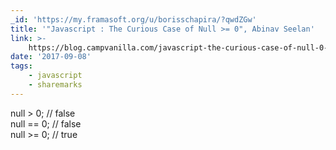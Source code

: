 ```yaml
---
_id: 'https://my.framasoft.org/u/borisschapira/?qwdZGw'
title: '"Javascript : The Curious Case of Null >= 0", Abinav Seelan'
link: >-
    https://blog.campvanilla.com/javascript-the-curious-case-of-null-0-7b131644e274
date: '2017-09-08'
tags:
    - javascript
    - sharemarks
---
```


<div class="markdown"><p>null &gt; 0; // false<br />
null == 0; // false<br />
null &gt;= 0; // true
</p></div>
